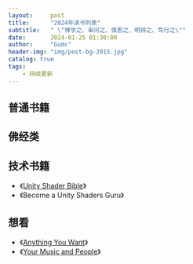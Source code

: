 ```yaml
---
layout:     post
title:      "2024年读书列表"
subtitle:   " \"博学之、审问之、慎思之、明辨之、笃行之\""
date:       2024-01-25 01:30:00
author:     "Gumc"
header-img: "img/post-bg-2015.jpg"
catalog: true
tags:
    - 持续更新
---
```

## 普通书籍

## 佛经类

## 技术书籍

* 《[Unity Shader Bible](https://zhuanlan.zhihu.com/p/645676077)》
* 《Become a Unity Shaders Guru》

## 想看

* 《[Anything You Want](https://sive.rs/a)》
* 《[Your Music and People](https://sive.rs/m)》

